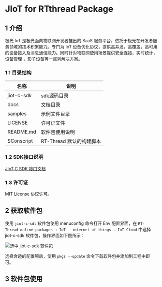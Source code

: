 # JIoT for RTthread Package

## 1 介绍 

极光 IoT 是极光面向物联网开发者推出的 SaaS 服务平台，依托于极光在开发者服务领域的技术积累能力。专门为 IoT 设备优化协议，提供高并发，高覆盖，高可用的设备接入及消息通信能力。同时针对物联网使用场景提供安全连接，实时统计，设备管理 ，影子设备等一些列解决方案。

### 1.1 目录结构

| 名称            | 说明 |
| ----            | ---- |
| jiot-c-sdk | sdk源码目录 |
| docs            | 文档目录 |
| samples  | 示例文件目录 |
| LICENSE    | 许可证文件 |
| README.md | 软件包使用说明 |
| SConscript | RT-Thread 默认的构建脚本 |

### 1.2 SDK接口说明

[JIoT C SDK 接口文档](https://docs.jiguang.cn//jiot/client/c_sdk_api/)

### 1.3 许可证

MIT License 协议许可。

## 2 获取软件包

使用 `jiot-c-sdl` 软件包使用 menuconfig 命令打开 Env 配置界面，在 `RT-Thread online packages → IoT - internet of things → IoT Cloud` 中选择 jiot-c-sdk 软件包，操作界面如下图所示：

![选中 jiot-c-sdk 软件包](https://github.com/jpush/JIoT-rtthread-package/blob/master/docs/figures/select_jiot_c_sdk.png?raw=true)

选择合适的配置项后，使用 `pkgs --update` 命令下载软件包并添加到工程中即可。

## 3 软件包使用

